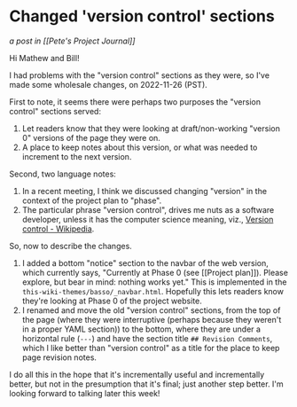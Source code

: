 # Changed 'version control' sections

_a post in [[Pete's Project Journal]]_

Hi Mathew and Bill!

I had problems with the "version control" sections as they were, so I've made some wholesale changes, on 2022-11-26 (PST).

First to note, it seems there were perhaps two purposes the "version control" sections served:

1. Let readers know that they were looking at draft/non-working "version 0" versions of the page they were on.
2. A place to keep notes about this version, or what was needed to increment to the next version.

Second, two language notes:

1. In a recent meeting, I think we discussed changing "version" in the context of the project plan to "phase".
2. The particular phrase "version control", drives me nuts as a software developer, unless it has the computer science meaning, viz., [Version control - Wikipedia](https://en.wikipedia.org/wiki/Version_control).

So, now to describe the changes.

1. I added a bottom "notice" section to the navbar of the web version, which currently says, "Currently at Phase 0 (see [[Project plan]]). Please explore, but bear in mind: nothing works yet." This is implemented in the `this-wiki-themes/basso/_navbar.html`. Hopefully this lets readers know they're looking at Phase 0 of the project website.
2. I renamed and move the old "version control" sections, from the top of the page (where they were interruptive (perhaps because they weren't in a proper YAML section)) to the bottom, where they are under a horizontal rule (`---`) and have the section title `## Revision Comments`, which I like better than "version control" as a title for the place to keep page revision notes.

I do all this in the hope that it's incrementally useful and incrementally better, but not in the presumption that it's final; just another step better.  I'm looking forward to talking later this week!